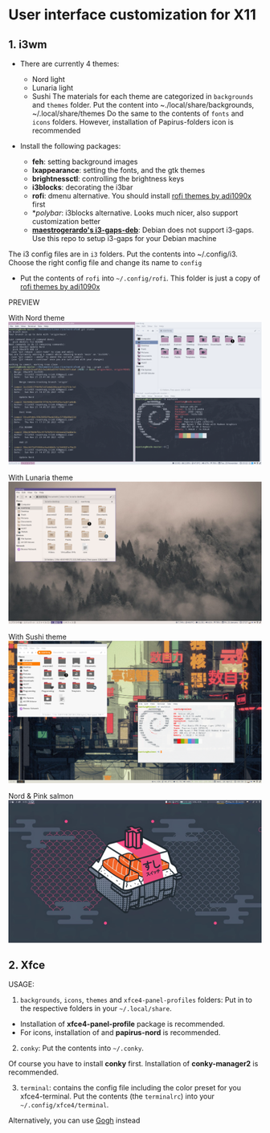 # User interface customization for X11 

## 1. i3wm

- There are currently 4 themes:
	- Nord light
	- Lunaria light
	- Sushi
The materials for each theme are categorized in ```backgrounds``` and ```themes``` folder.
Put the content into ~./local/share/backgrounds, ~/.local/share/themes
Do the same to the contents of ```fonts``` and ```icons``` folders.
However, installation of Papirus-folders icon is recommended 

- Install the following packages:

	- **feh**: setting background images
	- **lxappearance**: setting the fonts, and the gtk themes
	- **brightnessctl**: controlling the brightness keys
	- **i3blocks**: decorating the i3bar
	- **rofi**: dmenu alternative. You should install [rofi themes by adi1090x](https://github.com/adi1090x/rofi) first
	- **polybar*: i3blocks alternative. Looks much nicer, also support customization better
	- **[maestrogerardo's i3-gaps-deb](https://github.com/maestrogerardo/i3-gaps-deb)**: Debian does not support i3-gaps. Use this repo to setup i3-gaps for your Debian machine

 The i3 config files are in ```i3``` folders. Put the contents into ~/.config/i3. Choose the right config file and change its name to ```config```

- Put the contents of ```rofi``` into ```~/.config/rofi```. This folder is just a copy of [rofi themes by adi1090x](https://github.com/adi1090x/rofi)

PREVIEW

With Nord theme
![img](/i3-nord.png)

With Lunaria theme
![img](/i3-lunaria.png)

With Sushi theme
![img](/i3-sushi.png)

Nord & Pink salmon
![img](/i3-nord-sushi-with-polybar.png)

## 2. Xfce

USAGE:
1. ```backgrounds```, ```icons```, ```themes``` and ```xfce4-panel-profiles``` folders: Put in to the respective folders in your ```~/.local/share```. 

- Installation of **xfce4-panel-profile** package is recommended.
- For icons, installation of and **papirus-nord** is recommended.

2. ```conky```: Put the contents into ```~/.conky```.

Of course you have to install **conky** first. Installation of **conky-manager2** is recommended.

3. ```terminal```: contains the config file including the color preset for you xfce4-terminal. Put the contents (the ```terminalrc```) into your ```~/.config/xfce4/terminal```.

Alternatively, you can use [Gogh](https://gogh-co.github.io/Gogh/) instead




